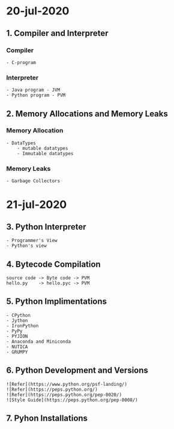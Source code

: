 # 20-jul-2020

## 1. Compiler and Interpreter

### Compiler
    - C-program

### Interpreter
    - Java program - JVM
    - Python program - PVM

## 2. Memory Allocations and Memory Leaks

### Memory Allocation
 
    - DataTypes
        - mutable datatypes
        - Immutable datatypes

### Memory Leaks
    - Garbage Collectors

# 21-jul-2020

## 3. Python Interpreter
    
    - Programmer's View
    - Python's view

## 4. Bytecode Compilation

    source code -> Byte code -> PVM
    hello.py    -> hello.pyc -> PVM

## 5. Python Implimentations

    - CPython
    - Jython
    - IronPython
    - PyPy
    - PYJION
    - Anaconda and Miniconda
    - NUTICA
    - GRUMPY

## 6. Python Development and Versions

    ![Refer](https://www.python.org/psf-landing/)
    ![Refer](https://peps.python.org/)
    ![Refer](https://peps.python.org/pep-0020/)
    ![Style Guide](https://peps.python.org/pep-0008/)


## 7. Pyhon Installations



